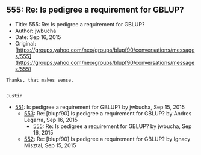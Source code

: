 ## 555: Re: Is pedigree a requirement for GBLUP?

- Title: 555: Re: Is pedigree a requirement for GBLUP?
- Author: jwbucha
- Date: Sep 16, 2015
- Original: [https://groups.yahoo.com/neo/groups/blupf90/conversations/messages/555](https://groups.yahoo.com/neo/groups/blupf90/conversations/messages/555)

```
Thanks, that makes sense.


Justin
```

- [551](0551.md): Is pedigree a requirement for GBLUP? by jwbucha, Sep 15, 2015
    - [553](0553.md): Re: [blupf90] Is pedigree a requirement for GBLUP? by Andres Legarra, Sep 16, 2015
        - [555](0555.md): Re: Is pedigree a requirement for GBLUP? by jwbucha, Sep 16, 2015
    - [552](0552.md): Re: [blupf90] Is pedigree a requirement for GBLUP? by Ignacy Misztal, Sep 15, 2015
